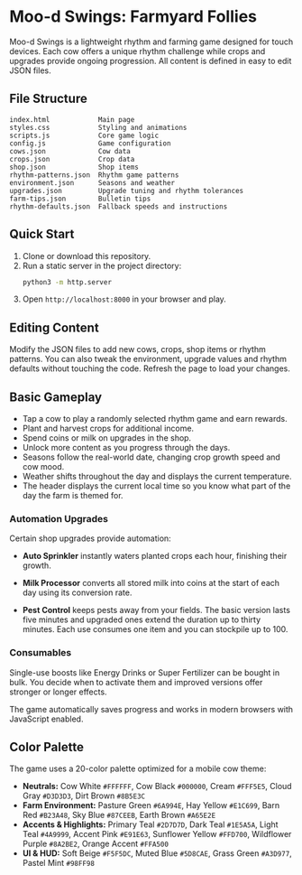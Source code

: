 # Moo-d Swings: Farmyard Follies

Moo-d Swings is a lightweight rhythm and farming game designed for touch devices. Each cow offers a unique rhythm challenge while crops and upgrades provide ongoing progression. All content is defined in easy to edit JSON files.

## File Structure
```
index.html            Main page
styles.css            Styling and animations
scripts.js            Core game logic
config.js             Game configuration
cows.json             Cow data
crops.json            Crop data
shop.json             Shop items
rhythm-patterns.json  Rhythm game patterns
environment.json      Seasons and weather
upgrades.json         Upgrade tuning and rhythm tolerances
farm-tips.json        Bulletin tips
rhythm-defaults.json  Fallback speeds and instructions
```

## Quick Start
1. Clone or download this repository.
2. Run a static server in the project directory:
   ```bash
   python3 -m http.server
   ```
3. Open `http://localhost:8000` in your browser and play.

## Editing Content
Modify the JSON files to add new cows, crops, shop items or rhythm patterns. You can also tweak the environment, upgrade values and rhythm defaults without touching the code. Refresh the page to load your changes.
## Basic Gameplay
- Tap a cow to play a randomly selected rhythm game and earn rewards.
- Plant and harvest crops for additional income.
- Spend coins or milk on upgrades in the shop.
- Unlock more content as you progress through the days.
 - Seasons follow the real-world date, changing crop growth speed and cow mood.
 - Weather shifts throughout the day and displays the current temperature.
- The header displays the current local time so you know what part of the day the farm is themed for.

### Automation Upgrades
Certain shop upgrades provide automation:
- **Auto Sprinkler** instantly waters planted crops each hour, finishing their growth.
- **Milk Processor** converts all stored milk into coins at the start of each day using its conversion rate.

- **Pest Control** keeps pests away from your fields. The basic version lasts five minutes and
  upgraded ones extend the duration up to thirty minutes. Each use consumes one item and you can
  stockpile up to 100.

### Consumables
Single-use boosts like Energy Drinks or Super Fertilizer can be bought in bulk. You decide when to
activate them and improved versions offer stronger or longer effects.

The game automatically saves progress and works in modern browsers with JavaScript enabled.

## Color Palette
The game uses a 20-color palette optimized for a mobile cow theme:

- **Neutrals:** Cow White `#FFFFFF`, Cow Black `#000000`, Cream `#FFF5E5`, Cloud Gray `#D3D3D3`, Dirt Brown `#8B5E3C`
- **Farm Environment:** Pasture Green `#6A994E`, Hay Yellow `#E1C699`, Barn Red `#B23A48`, Sky Blue `#87CEEB`, Earth Brown `#A65E2E`
- **Accents & Highlights:** Primary Teal `#2D7D7D`, Dark Teal `#1E5A5A`, Light Teal `#4A9999`, Accent Pink `#E91E63`, Sunflower Yellow `#FFD700`, Wildflower Purple `#8A2BE2`, Orange Accent `#FFA500`
- **UI & HUD:** Soft Beige `#F5F5DC`, Muted Blue `#5D8CAE`, Grass Green `#A3D977`, Pastel Mint `#98FF98`

